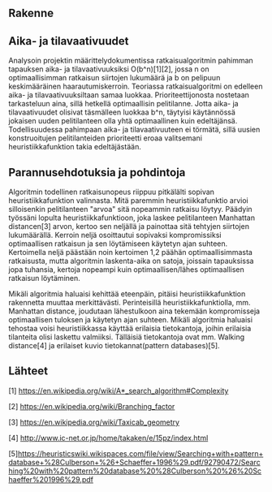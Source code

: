 Rakenne 
-------

Aika- ja tilavaativuudet
-------

Analysoin projektin määrittelydokumentissa ratkaisualgoritmin pahimman tapauksen aika- ja tilavaativuuksiksi O(b^n)[1][2], jossa n on optimaallisimman ratkaisun siirtojen lukumäärä ja b on pelipuun keskimääräinen haarautumiskerroin. Teoriassa ratkaisualgoritmi on edelleen aika- ja tilavaativuuksiltaan samaa luokkaa. Prioriteettijonosta nostetaan tarkasteluun aina, sillä hetkellä optimaallisin pelitilanne. Jotta aika- ja tilavaativuudet olisivat täsmälleen luokkaa b^n, täytyisi käytännössä jokaisen uuden pelitilanteen olla yhtä optimaallinen kuin edeltäjänsä. Todellisuudessa pahimpaan aika- ja tilavaativuuteen ei törmätä, sillä uusien konstruoitujen pelitilanteiden prioriteetti eroaa valitsemani heuristiikkafunktion takia edeltäjästään. 


Parannusehdotuksia ja pohdintoja
-------

Algoritmin todellinen ratkaisunopeus riippuu pitkälälti sopivan heuristiikkafunktion valinnasta. Mitä paremmin heuristiikkafunktio arvioi silloisenkin pelitilanteen "arvoa" sitä nopeammin ratkaisu löytyy. Päädyin työssäni lopulta heuristiikkafunktioon, joka laskee pelitilanteen Manhattan distancen[3] arvon, kertoo sen neljällä ja painottaa sitä tehtyjen siirtojen lukumäärällä. Kerroin neljä osoittautui sopivaksi kompromissiksi optimaallisen ratkaisun ja sen löytämiseen käytetyn ajan suhteen. Kertoimella neljä päästään noin kertoimen 1,2 päähän optimaallisimmasta ratkaisusta, mutta algoritmin laskenta-aika on satoja, joissain tapauksissa jopa tuhansia, kertoja nopeampi kuin optimaallisen/lähes optimaallisen ratkaisun löytäminen. 

Mikäli algoritmia haluaisi kehittää eteenpäin, pitäisi heuristiikkafunktion rakennetta muuttaa merkittävästi. Perinteisillä heuristiikkafunktiolla, mm. Manhattan distance, joudutaan lähestulkoon aina tekemään kompromisseja optimaallisen tuloksen ja käytetyn ajan suhteen. Mikäli algoritmia haluaisi tehostaa voisi heuristiikkassa käyttää erilaisia tietokantoja, joihin erilaisia tilanteita olisi laskettu valmiiksi. Tälläisiä tietokantoja ovat mm. Walking distance[4] ja erilaiset kuvio tietokannat(pattern databases)[5]. 

Lähteet
-------

[1] https://en.wikipedia.org/wiki/A*_search_algorithm#Complexity

[2] https://en.wikipedia.org/wiki/Branching_factor

[3] https://en.wikipedia.org/wiki/Taxicab_geometry

[4] http://www.ic-net.or.jp/home/takaken/e/15pz/index.html

[5]https://heuristicswiki.wikispaces.com/file/view/Searching+with+pattern+database+%28Culberson+%26+Schaeffer+1996%29.pdf/92790472/Searching%20with%20pattern%20database%20%28Culberson%20%26%20Schaeffer%201996%29.pdf
